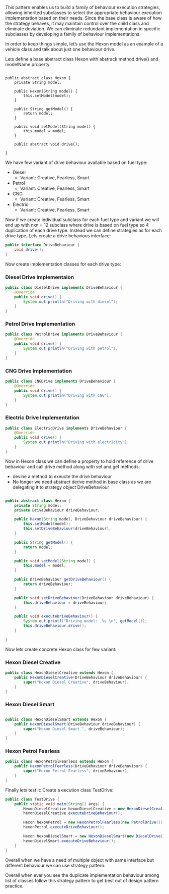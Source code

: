 This pattern enables us to build a family of behaviour execution strategies, allowing inherited subclasses to select the
appropriate behaviour execution implementation based on their needs. Since the base class is aware of how the strategy
behaves, it may maintain control over the child class and eliminate deviation. We can eliminate redundant implementation
in specific subclasses by developing a family of behaviour implementations.

In order to keep things simple, let’s use the Hexon model as an example of a vehicle class and talk about just one
behaviour drive.

Lets define a base abstract class Hexon with abstrack method drive() and modelName property.

```

public abstract class Hexon {
    private String model;
    
    public Hexon(String model) {
        this.setModel(model);
    }

    public String getModel() {
        return model;
    }

    public void setModel(String model) {
        this.model = model;
    }

    public abstract void drive();

}

```

We have few variant of drive behaviour available based on fuel type:

- Diesel
    - Variant: Creative, Fearless, Smart
- Petrol
    - Variant: Creative, Fearless, Smart
- CNG
    - Variant: Creative, Fearless, Smart
- Electric
    - Variant: Creative, Fearless, Smart

Now if we create individual subclass for each fuel type and variant we will end up with nxn = 12 subclass where drive is
based on fuel type so 4 duplication of each drive type.
Instead we can define strategies as for each drive type, Lets create a drive behavious interface:

```java
public interface DriveBehaviour {
    void drive();
}

```

Now create implementation classes for each drive type:

### Diesel Drive Implementaion

```java
public class DieselDrive implements DriveBehaviour {
    @Override
    public void drive() {
        System.out.println("Driving with diesel");
    }
}
```

### Petrol Drive Implementation

```java
public class PetrolDrive implements DriveBehaviour {
    @Override
    public void drive() {
        System.out.println("Driving with petrol");
    }
}
```

### CNG Drive Implementation

```java
public class CNGDrive implements DriveBehaviour {
    @Override
    public void drive() {
        System.out.println("Driving with CNG");
    }
}
```

### Electric Drive Implementation

```java
public class ElectricDrive implements DriveBehaviour {
    @Override
    public void drive() {
        System.out.println("Driving with electricity");
    }
}
```

Now in Hexon class we can define a property to hold reference of drive behaviour and call drive method along with set
and get methods:

- devine a method to exeucte the drive behaviour
- No longer we need abstract derive method in base class as we are delegating it to strategy object DriveBehaviour

```java

public abstract class Hexon {
    private String model;
    private DriveBehaviour driveBehaviour;

    public Hexon(String model, DriveBehaviour driveBehaviour) {
        this.setModel(model);
        this.setDriveBehaviour(driveBehaviour);
    }

    public String getModel() {
        return model;
    }

    public void setModel(String model) {
        this.model = model;
    }

    public DriveBehaviour getDriveBehaviour() {
        return driveBehaviour;
    }

    public void setDriveBehaviour(DriveBehaviour driveBehaviour) {
        this.driveBehaviour = driveBehaviour;
    }

    public void executeDriveBehaviour() {
        System.out.printf("Driving model:  %s \n", getModel());
        this.driveBehaviour.drive();
    }

}
```

Now lets create concrete Hexon class for few variant:

### Hexon Diesel Creative

```java
public class HexonDieselCreative extends Hexon {
    public HexonDieselCreative(DriveBehaviour driveBehaviour) {
        super("Hexon Diesel Creative", driveBehaviour);
    }
}
```

### Hexon Diesel Smart

```java

public class HexonDieselSmart extends Hexon {
    public HexonDieselSmart(DriveBehaviour driveBehaviour) {
        super("Hexon Diesel Smart ", driveBehaviour);
    }
}

```

### Hexon Petrol Fearless

```java
public class HexonPetrolFearless extends Hexon {
    public HexonPetrolFearless(DriveBehaviour driveBehaviour) {
        super("Hexon Petrol Fearless", driveBehaviour);
    }
}
```

Finally lets test it:
Create a eecution class TestDrive:

```java
public class TestDrive {
    public static void main(String[] args) {
        HexonDieselCreative hexonDieselCreative = new HexonDieselCreative(new DieselDrive());
        hexonDieselCreative.executeDriveBehaviour();

        Hexon hexonPetrol = new HexonPetrolFearless(new PetrolDrive());
        hexonPetrol.executeDriveBehaviour();

        Hexon hexonDieselSmart = new HexonDieselSmart(new DieselDrive());
        hexonDieselSmart.executeDriveBehaviour();
    }
}
```

Overall when we have a need of multiple object with same interface but different behaviour we can use strategy pattern.

Overall when ever you see the duplicate implementation behaviour among list of classes follow this strategy pattern to
get best out of design pattern practice.
